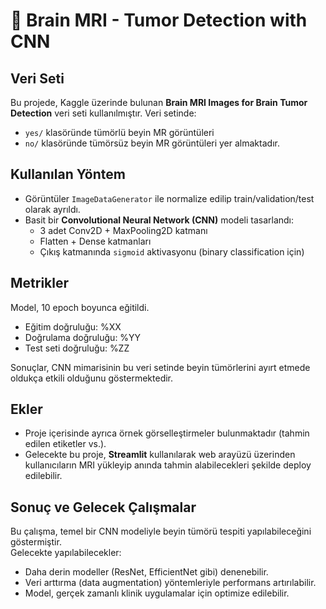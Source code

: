 # 🧠 Brain MRI - Tumor Detection with CNN

## Veri Seti
Bu projede, Kaggle üzerinde bulunan **Brain MRI Images for Brain Tumor Detection** veri seti kullanılmıştır. Veri setinde:
- `yes/` klasöründe tümörlü beyin MR görüntüleri
- `no/` klasöründe tümörsüz beyin MR görüntüleri
yer almaktadır.

## Kullanılan Yöntem
- Görüntüler `ImageDataGenerator` ile normalize edilip train/validation/test olarak ayrıldı.
- Basit bir **Convolutional Neural Network (CNN)** modeli tasarlandı:
  - 3 adet Conv2D + MaxPooling2D katmanı
  - Flatten + Dense katmanları
  - Çıkış katmanında `sigmoid` aktivasyonu (binary classification için)

## Metrikler
Model, 10 epoch boyunca eğitildi.  
- Eğitim doğruluğu: %XX  
- Doğrulama doğruluğu: %YY  
- Test seti doğruluğu: %ZZ  

Sonuçlar, CNN mimarisinin bu veri setinde beyin tümörlerini ayırt etmede oldukça etkili olduğunu göstermektedir.

## Ekler
- Proje içerisinde ayrıca örnek görselleştirmeler bulunmaktadır (tahmin edilen etiketler vs.).
- Gelecekte bu proje, **Streamlit** kullanılarak web arayüzü üzerinden kullanıcıların MRI yükleyip anında tahmin alabilecekleri şekilde deploy edilebilir.

## Sonuç ve Gelecek Çalışmalar
Bu çalışma, temel bir CNN modeliyle beyin tümörü tespiti yapılabileceğini göstermiştir.  
Gelecekte yapılabilecekler:
- Daha derin modeller (ResNet, EfficientNet gibi) denenebilir.
- Veri arttırma (data augmentation) yöntemleriyle performans artırılabilir.
- Model, gerçek zamanlı klinik uygulamalar için optimize edilebilir.
